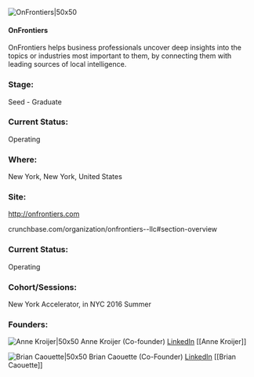 

![OnFrontiers|50x50](https://apimg.techstars.com/connect/images/image_files/57c87291a93e9f9611000009/original/OnFrontiers.png)

#### OnFrontiers
OnFrontiers helps business professionals uncover deep insights into the topics or industries most important to them, by connecting them with leading sources of local intelligence.

### Stage: 
Seed - Graduate 

### Current Status: 
Operating

### Where:
New York, New York, United States

### Site:
http://onfrontiers.com



crunchbase.com/organization/onfrontiers--llc#section-overview

### Current Status: 
Operating

### Cohort/Sessions: 
New York Accelerator, in NYC 2016 Summer

### Founders: 

![Anne Kroijer|50x50](https://apimg.techstars.com/connect/images/image_files/57e04091c2f1c48f0d00000c/original/P8170719.JPG) Anne Kroijer (Co-founder) [LinkedIn](https://linkedin.com/in/annekroijer) [[Anne Kroijer]]

![Brian Caouette|50x50](https://apimg.techstars.com/connect/images/image_files/5786acf834b2747d13000062/original/BJC_Tides.png) Brian Caouette (Co-Founder) [LinkedIn](https://linkedin.com/in/brian-caouette-06406a1) [[Brian Caouette]]


